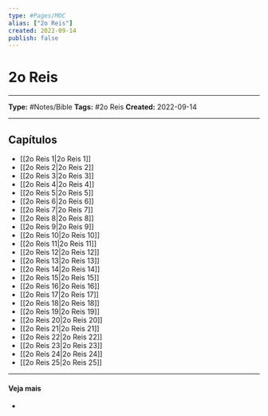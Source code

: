 ```yaml
---
type: #Pages/MOC
alias: ["2o Reis"]
created: 2022-09-14
publish: false
---
```


# 2o Reis

---

**Type:** #Notes/Bible
**Tags:** #2o Reis
**Created:** 2022-09-14

---

## Capítulos

- [[2o Reis 1|2o Reis 1]]
- [[2o Reis 2|2o Reis 2]]
- [[2o Reis 3|2o Reis 3]]
- [[2o Reis 4|2o Reis 4]]
- [[2o Reis 5|2o Reis 5]]
- [[2o Reis 6|2o Reis 6]]
- [[2o Reis 7|2o Reis 7]]
- [[2o Reis 8|2o Reis 8]]
- [[2o Reis 9|2o Reis 9]]
- [[2o Reis 10|2o Reis 10]]
- [[2o Reis 11|2o Reis 11]]
- [[2o Reis 12|2o Reis 12]]
- [[2o Reis 13|2o Reis 13]]
- [[2o Reis 14|2o Reis 14]]
- [[2o Reis 15|2o Reis 15]]
- [[2o Reis 16|2o Reis 16]]
- [[2o Reis 17|2o Reis 17]]
- [[2o Reis 18|2o Reis 18]]
- [[2o Reis 19|2o Reis 19]]
- [[2o Reis 20|2o Reis 20]]
- [[2o Reis 21|2o Reis 21]]
- [[2o Reis 22|2o Reis 22]]
- [[2o Reis 23|2o Reis 23]]
- [[2o Reis 24|2o Reis 24]]
- [[2o Reis 25|2o Reis 25]]

---

#### Veja mais

-
